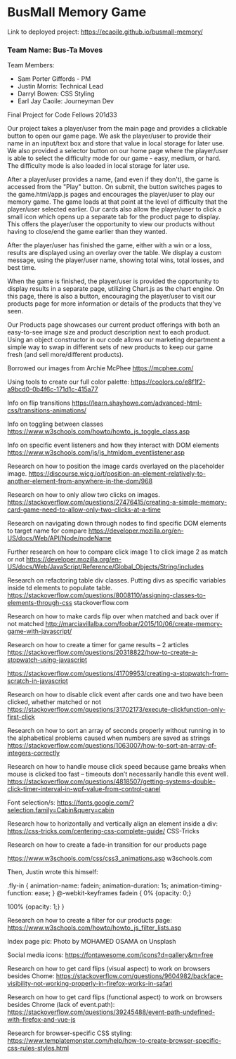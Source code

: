 # BusMall Memory Game 

Link to deployed project: 
https://ecaoile.github.io/busmall-memory/

### Team Name: Bus-Ta Moves

Team Members: 
* Sam Porter Giffords - PM
* Justin Morris: Technical Lead
* Darryl Bowen: CSS Styling
* Earl Jay Caoile: Journeyman Dev

Final Project for Code Fellows 201d33

Our project takes a player/user from the main page and provides a clickable button to open our game page.  We ask the player/user to provide their name in an input/text box and store that value in local storage for later use. We also provided a selector button on our home page where the player/user is able to select the difficulty mode for our game - easy, medium, or hard. The difficulty mode is also loaded in local storage for later use. 

After a player/user provides a name, (and even if they don't), the game is accessed from the "Play" button.  On submit, the button switches pages to the game.html/app.js pages and encourages the player/user to play our memory game. The game loads at that point at the level of difficulty that the player/user selected earlier.  Our cards also allow the player/user to click a small icon which opens up a separate tab for the product page to display.  This offers the player/user the opportunity to view our products without having to close/end the game earlier than they wanted.  

After the player/user has finished the game, either with a win or a loss, results are displayed using an overlay over the table.  We display a custom message, using the player/user name, showing total wins, total losses, and best time.  

When the game is finished, the player/user is provided the opportunity to display results in a separate page, utilizing Chart.js as the chart engine.  On this page, there is also a button, encouraging the player/user to visit our products page for more information or details of the products that they've seen.  

Our Products page showcases our current product offerings with both an easy-to-see image size and product description next to each product.  Using an object constructor in our code allows our marketing department a simple way to swap in different sets of new products to keep our game fresh (and sell more/different products).


Borrowed our images from Archie McPhee
https://mcphee.com/

Using tools to create our full color palette:
https://coolors.co/e8f1f2-a9bcd0-0b4f6c-171d1c-415a77

Info on flip transitions
https://learn.shayhowe.com/advanced-html-css/transitions-animations/

Info on toggling between classes 
https://www.w3schools.com/howto/howto_js_toggle_class.asp

Info on specific event listeners and how they interact with DOM elements
https://www.w3schools.com/js/js_htmldom_eventlistener.asp

Research on how to position the image cards overlayed on the placeholder image.
https://discourse.wicg.io/t/position-an-element-relatively-to-another-element-from-anywhere-in-the-dom/968

Research on how to only allow two clicks on images.  
https://stackoverflow.com/questions/27476415/creating-a-simple-memory-card-game-need-to-allow-only-two-clicks-at-a-time

Research on navigating down through nodes to find specific DOM elements to target name for compare
https://developer.mozilla.org/en-US/docs/Web/API/Node/nodeName

Further research on how to compare click image 1 to click image 2 as match or not
https://developer.mozilla.org/en-US/docs/Web/JavaScript/Reference/Global_Objects/String/includes

Research on refactoring table div classes.  Putting divs as specific variables inside td elements to populate table.
https://stackoverflow.com/questions/8008110/assigning-classes-to-elements-through-css
stackoverflow.com

Research on how to make cards flip over when matched and back over if not matched
http://marciavillalba.com/foobar/2015/10/06/create-memory-game-with-javascript/

Research on how to create a timer for game results – 2 articles
https://stackoverflow.com/questions/20318822/how-to-create-a-stopwatch-using-javascript


https://stackoverflow.com/questions/41709953/creating-a-stopwatch-from-scratch-in-javascript

Research on how to disable click event after cards one and two have been clicked, whether matched or not
https://stackoverflow.com/questions/31702173/execute-clickfunction-only-first-click

Research on how to sort an array of seconds properly without running in to the alphabetical problems caused when numbers are saved as strings
https://stackoverflow.com/questions/1063007/how-to-sort-an-array-of-integers-correctly

Research on how to handle mouse click speed because game breaks when mouse is clicked too fast – timeouts don’t necessarily handle this event well.
https://stackoverflow.com/questions/4818507/getting-systems-double-click-timer-interval-in-wpf-value-from-control-panel

Font selection/s:
https://fonts.google.com/?selection.family=Cabin&query=cabin

Research how to horizontally and vertically align an element inside a div:
https://css-tricks.com/centering-css-complete-guide/
CSS-Tricks


Research on how to create a fade-in transition for our products page

https://www.w3schools.com/css/css3_animations.asp
w3schools.com

Then, Justin wrote this himself:

.fly-in {
 animation-name: fadein;
 animation-duration: 1s;
 animation-timing-function: ease;
}
@-webkit-keyframes fadein {
 0% {opacity: 0;}
 
 100% {opacity: 1;}
}

Research on how to create a filter for our products page:
https://www.w3schools.com/howto/howto_js_filter_lists.asp


Index page pic: 
Photo by MOHAMED OSAMA on Unsplash

Social media icons:
https://fontawesome.com/icons?d=gallery&m=free

Research on how to get card flips (visual aspect) to work on browsers besides Chome:
https://stackoverflow.com/questions/9604982/backface-visibility-not-working-properly-in-firefox-works-in-safari

Research on how to get card flips (functional aspect) to work on browsers besides Chrome (lack of event.path):
https://stackoverflow.com/questions/39245488/event-path-undefined-with-firefox-and-vue-js

Research for browser-specific CSS styling:
https://www.templatemonster.com/help/how-to-create-browser-specific-css-rules-styles.html
